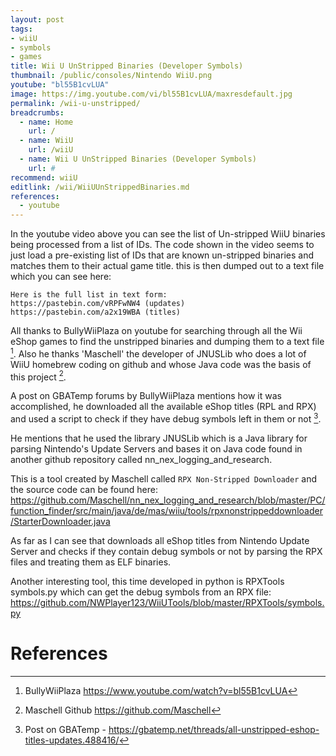 ```yaml
---
layout: post
tags: 
- wiiU
- symbols
- games
title: Wii U UnStripped Binaries (Developer Symbols)
thumbnail: /public/consoles/Nintendo WiiU.png
youtube: "bl55B1cvLUA"
image: https://img.youtube.com/vi/bl55B1cvLUA/maxresdefault.jpg
permalink: /wii-u-unstripped/
breadcrumbs:
  - name: Home
    url: /
  - name: WiiU
    url: /wiiU
  - name: Wii U UnStripped Binaries (Developer Symbols)
    url: #
recommend: wiiU
editlink: /wii/WiiUUnStrippedBinaries.md
references:
  - youtube
---
```


In the youtube video above you can see the list of Un-stripped WiiU binaries being processed from a list of IDs. The code shown in the video seems to just load a pre-existing list of IDs that are known un-stripped binaries and matches them to their actual game title. this is then dumped out to a text file which you can see here:
```
Here is the full list in text form:
https://pastebin.com/vRPFwNW4 (updates)
https://pastebin.com/a2x19WBA (titles)
```

All thanks to BullyWiiPlaza on youtube for searching through all the Wii eShop games to find the unstripped binaries and dumping them to a text file [^1]. Also he thanks 'Maschell' the developer of JNUSLib who does a lot of WiiU homebrew coding on github and whose Java code was the basis of this project [^2].

A post on GBATemp forums by BullyWiiPlaza mentions how it was accomplished, he downloaded all the available eShop titles (RPL and RPX) and used a script to check if they have debug symbols left in them or not [^3]. 

He mentions that he used the library JNUSLib which is a Java library for parsing Nintendo's Update Servers and bases it on Java code found in another github repository called nn_nex_logging_and_research.

This is a tool created by Maschell called `RPX Non-Stripped Downloader` and the source code can be found here:
https://github.com/Maschell/nn_nex_logging_and_research/blob/master/PC/function_finder/src/main/java/de/mas/wiiu/tools/rpxnonstrippeddownloader/StarterDownloader.java

As far as I can see that downloads all eShop titles from Nintendo Update Server and checks if they contain debug symbols or not by parsing the RPX files and treating them as ELF binaries.

Another interesting tool, this time developed in python is RPXTools symbols.py which can get the debug symbols from an RPX file: https://github.com/NWPlayer123/WiiUTools/blob/master/RPXTools/symbols.py


# References
[^1]: BullyWiiPlaza https://www.youtube.com/watch?v=bl55B1cvLUA
[^2]: Maschell Github https://github.com/Maschell
[^3]: Post on GBATemp - https://gbatemp.net/threads/all-unstripped-eshop-titles-updates.488416/

